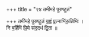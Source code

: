 +++
title = "२४ तमीमहे पुरुष्टुतं"

+++
तमी॑महे पुरुष्टु॒तं य॒ह्वं प्र॒त्नाभि॑रू॒तिभिः॑ ।  
नि ब॒र्हिषि॑ प्रि॒ये स॑द॒दध॑ द्वि॒ता ॥